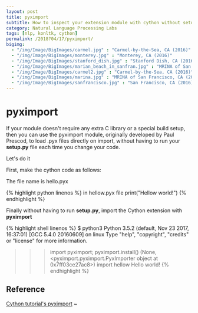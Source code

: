 ```yaml
---
layout: post
title: pyximport
subtitle: How to inspect your extension module with cython without setup.py
category: Natural Language Processing Labs
tags: [nlp, konltk, cython]
permalink: /2018?04/17/pyximport/
bigimg: 
  - "/img/Image/BigImages/carmel.jpg" : "Carmel-by-the-Sea, CA (2016)"
  - "/img/Image/BigImages/monterey.jpg" : "Monterey, CA (2016)"
  - "/img/Image/BigImages/stanford_dish.jpg" : "Stanford Dish, CA (2016)"
  - "/img/Image/BigImages/marian_beach_in_sanfran.jpg" : "MRINA of San Francisco, CA (2016)"
  - "/img/Image/BigImages/carmel2.jpg" : "Carmel-by-the-Sea, CA (2016)"
  - "/img/Image/BigImages/marina.jpg" : "MRINA of San Francisco, CA (2016)"
  - "/img/Image/BigImages/sanfrancisco.jpg" : "San Francisco, CA (2016)"
---
```


# pyximport

If your module doesn't require any extra C library or a special build setup, then you can use the pyximport module, originally developed by Paul Prescod, to load .pyx files directly on import, without having to run your **setup.py** file each time you change your code.

Let's do it

First, make the cython code as follows:

The file name is hello.pyx

{% highlight python linenos %}
in hellow.pyx file
print("Hellow world!")
{% endhighlight %}

Finally without having to run **setup.py**, import the Cython extension with **pyximport**

{% highlight shell linenos %}
$ python3
Python 3.5.2 (default, Nov 23 2017, 16:37:01)
[GCC 5.4.0 20160609] on linux
Type "help", "copyright", "credits" or "license" for more information.
>>> import pyximport; pyximport.install()
(None, <pyximport.pyximport.PyxImporter object at 0x7ff03ce27ac8>)
>>> import hellow
Hello world!
{% endhighlight %}

## Reference 

  [Cython tutorial's pyximport](http://cython.readthedocs.io/en/latest/src/tutorial/cython_tutorial.html#pyximport-cython-compilation-for-developers)
~                                                                                 
